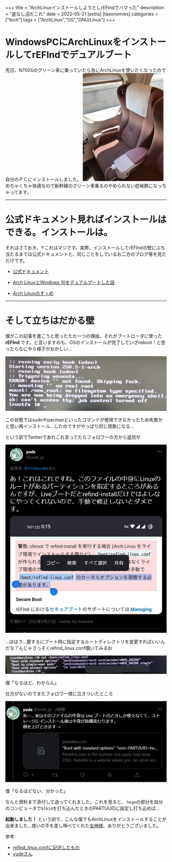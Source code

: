 +++
title = "ArchLinuxインストールしようとしrEFIndでハマった"
description = "底なし沼だこれ"
date = 2022-05-21
[extra]
[taxonomies]
categories = ["tech"]
tags = ["ArchLinux","OS","GNU/Linux"]
+++

# WindowsPCにArchLinuxをインストールしてrEFIndでデュアルブート
先日、N700Sのグリーン車に乗っていたら急にArchLinuxを使いたくなったので自分のＰＣにインストールしました。
<img src="n700s_green.jpg" alt="n700sG" width="50%">
めちゃくちゃ快適なので新幹線のグリーン車乗るのやめられない症候群になっちゃってます。

---

# 公式ドキュメント見ればインストールはできる。インストールは。
それはさておき、↑これはマジです。実際、インストールしてrEFIndの壁にぶち当たるまでは公式ドキュメントと、同じことをしているお二方のブログ等を見ただけです。

- [公式ドキュメント](https://wiki.archlinux.jp/index.php/インストールガイド)

- [Arch LinuxとWindows 10をデュアルブートした話](https://ain0204.hatenablog.com/entry/2016/07/29/032122)

- [Arch Linuxのすゝめ](https://qiita.com/YTJVDCM/items/eea145c59662adb8ae2a)

---
# そして立ちはだかる壁
僕がこの記事を書こうと思ったただ一つの理由、それがブートローダに使った __rEFInd__ です。と言いますのも、OSのインストールが完了していざreboot！と思ったらなにやら様子がおかしい...

![1](pic1.jpg)

この状態ではsudoやpacmanといったコマンドが使用できなかったため失敗かと思い再インストール...したのですがやっぱり同じ現象になる...

という訳でTwitterであれこれ言ってたらフォロワーの方から返信が


![rep](rep1.png)

...ほほう...要するにブート時に指定するルートディレクトリを変更すればいいんだな？んじゃさっそくrefind_linux.conf覗いてみるお

![pic2](pic2.jpg)

僕「なるほど、わからん」

仕方がないのでまたフォロワー様に泣きついたところ

![rep2](rep2.png)

僕「なるほどない、分かった」

なんと資料まで添付して送ってくれました。これを見ると、
`hoge`の部分を自分のコンピュータで`blkid`を打ち込んだときのPARTUUIDに設定し打ち込めば...

__起動しました！__ という訳で、こんな僕でもArchLinuxをインストールすることが出来ました...救いの手を差し伸べてくれた[女神様](https://twitter.com/yude_jp)、ありがとうございました。

参考
- [refind_linux.confに記述したもの](https://pastebin.com/Vfui4FzJ)
- [yudeさん](https://twitter.com/yude_jp)
